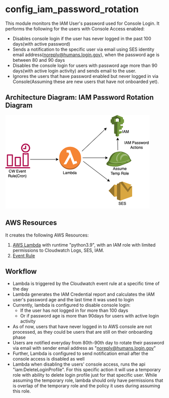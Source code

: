 # config_iam_password_rotation
This module monitors the IAM User's password used for Console Login. It performs the following for the users with Console Access enabled:
- Disables console login if the user has never logged in the past 100 days(with active password)
- Sends a notification to the specific user via email using SES identity email address(noreply@humans.login.gov), when the password age is between 80 and 90 days
- Disables the console login for users with password age more than 90 days(with active login activity) and sends email to the user.
- Ignores the users that have password enabled but never logged in via Console(Assuming these are new users that have not onboarded yet).

## Architecture Diagram: IAM Password Rotation Diagram

![Iam Password Rotation](./diagrams/password_rotation_lambda_ses.png)

## AWS Resources 
It creates the following AWS Resources:
 1. [AWS Lambda](https://docs.aws.amazon.com/lambda/latest/dg/welcome.html) with runtime "python3.9", with an IAM role with limited permissions to Cloudwatch Logs, SES, IAM.
2. [Event Rule](https://docs.aws.amazon.com/AmazonCloudWatch/latest/events/Create-CloudWatch-Events-Rule.html)


## Workflow
- Lambda is triggered by the Cloudwatch event rule at a specific time of the day
- Lambda generates the IAM Credential report and calculates the IAM user's password age and the last time it was used to login
- Currently, lambda is configured to disable console login:
   - If the user has not logged in for more than 100 days
   - Or if password age is more than 90days for users with active login activity
- As of now, users that have never logged in to AWS console are not processed, as they could be users that are still on their onboarding phase
- Users are notified everyday from 80th-90th day to rotate their password via email with sender email address as "noreply@humans.login.gov"
- Further, Lambda is configured to send notification email after the console access is disabled as well
- Lambda when disabling the users' console access, runs the api "iam:DeleteLoginProfile". For this specific action it will use a temporary role with ability to delete login profile just for that specific user. While assuming the temporary role, lambda should only have permissions that is overlap of the temporary role and the policy it uses during assuming this role.